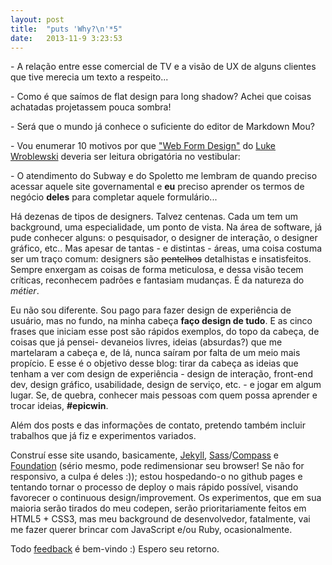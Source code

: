 ```yaml
---
layout: post
title:  "puts 'Why?\n'*5"
date:   2013-11-9 3:23:53
---
```


\- A relação entre esse comercial de TV e a visão de UX de alguns clientes que tive merecia um texto a respeito...

\- Como é que saímos de flat design para long shadow? Achei que coisas achatadas projetassem pouca sombra!

\- Será que o mundo já conhece o suficiente do editor de Markdown Mou?

\- Vou enumerar 10 motivos por que ["Web Form Design"](http://www.lukew.com/resources/web_form_design.asp) do [Luke Wroblewski](http://www.lukew.com/) deveria ser leitura obrigatória no vestibular:

\- O atendimento do Subway e do Spoletto me lembram de quando preciso acessar aquele site governamental e **eu** preciso aprender os termos de negócio **deles** para completar aquele formulário...

Há dezenas de tipos de designers. Talvez centenas. Cada um tem um background, uma especialidade, um ponto de vista. Na área de software, já pude conhecer alguns: o pesquisador, o designer de interação, o designer gráfico, etc.. Mas apesar de tantas - e distintas - áreas, uma coisa costuma ser um traço comum: designers são <del>pentelhos</del> detalhistas e insatisfeitos. Sempre enxergam as coisas de forma meticulosa, e dessa visão tecem críticas, reconhecem padrões e fantasiam mudanças. É da natureza do *métier*.

Eu não sou diferente. Sou pago para fazer design de experiência de usuário, mas no fundo, na minha cabeça **faço design de tudo**. E as cinco frases que iniciam esse post são rápidos exemplos, do topo da cabeça, de coisas que já pensei- devaneios livres, ideias (absurdas?) que me martelaram a cabeça e, de lá, nunca saíram por falta de um meio mais propício. E esse é o objetivo desse blog: tirar da cabeça as ideias que tenham a ver com design de experiência - design de interação, front-end dev, design gráfico, usabilidade, design de serviço, etc. -  e jogar em algum lugar. Se, de quebra, conhecer mais pessoas com quem possa aprender e trocar ideias, **#epicwin**. 

Além dos posts e das informações de contato, pretendo também incluir trabalhos que já fiz e experimentos variados.

Construí esse site usando, basicamente, [Jekyll](http://jekyllrb.com/), [Sass](http://sass-lang.com/)/[Compass](http://compass-style.org/) e [Foundation](http://foundation.zurb.com/) (sério mesmo, pode redimensionar seu browser! Se não for responsivo, a culpa é deles :)); estou hospedando-o no github pages e tentando tornar o processo de deploy o mais rápido possível, visando favorecer o continuous design/improvement. Os experimentos, que em sua maioria serão tirados do meu codepen, serão prioritariamente feitos em HTML5 + CSS3, mas meu background de desenvolvedor, fatalmente, vai me fazer querer brincar com JavaScript e/ou Ruby, ocasionalmente.

Todo [feedback](https://mail.google.com/mail?view=cm&tf=0&to=gabriel@albo.com.br) é bem-vindo :) Espero seu retorno. 
